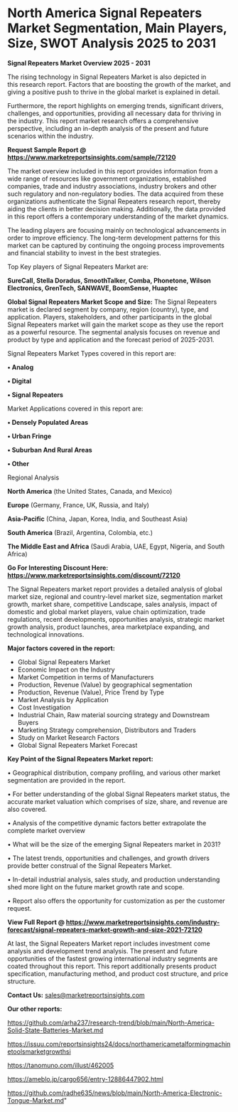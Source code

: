  # North America Signal Repeaters Market Segmentation, Main Players, Size, SWOT Analysis 2025 to 2031

<Strong> Signal Repeaters Market Overview 2025 - 2031</strong>

The rising technology in Signal Repeaters Market is also depicted in this research report. Factors that are boosting the growth of the market, and giving a positive push to thrive in the global market is explained in detail.

Furthermore, the report highlights on emerging trends, significant drivers, challenges, and opportunities, providing all necessary data for thriving in the industry. This report market research offers a comprehensive perspective, including an in-depth analysis of the present and future scenarios within the industry.

<strong>Request Sample Report @ <a href=https://www.marketreportsinsights.com/sample/72120>https://www.marketreportsinsights.com/sample/72120</a></strong>

The market overview included in this report provides information from a wide range of resources like government organizations, established companies, trade and industry associations, industry brokers and other such regulatory and non-regulatory bodies. The data acquired from these organizations authenticate the Signal Repeaters research report, thereby aiding the clients in better decision making. Additionally, the data provided in this report offers a contemporary understanding of the market dynamics.

The leading players are focusing mainly on technological advancements in order to improve efficiency. The long-term development patterns for this market can be captured by continuing the ongoing process improvements and financial stability to invest in the best strategies.

Top Key players of Signal Repeaters Market are:

<strong>SureCall, Stella Doradus, SmoothTalker, Comba, Phonetone, Wilson Electronics, GrenTech, SANWAVE, BoomSense, Huaptec</strong>

<strong><b>Global Signal Repeaters Market Scope and Size:</b></strong>
The Signal Repeaters market is declared segment by company, region (country), type, and application. Players, stakeholders, and other participants in the global Signal Repeaters market will gain the market scope as they use the report as a powerful resource. The segmental analysis focuses on revenue and product by type and application and the forecast period of 2025-2031.

Signal Repeaters Market Types covered in this report are:

<strong>• Analog

• Digital

• Signal Repeaters</strong>

Market Applications covered in this report are:

<strong>• Densely Populated Areas

• Urban Fringe

• Suburban And Rural Areas

• Other</strong> 

Regional Analysis

<strong>North America</strong> (the United States, Canada, and Mexico)

<strong>Europe</strong> (Germany, France, UK, Russia, and Italy)

<strong>Asia-Pacific</strong> (China, Japan, Korea, India, and Southeast Asia)

<strong>South America</strong> (Brazil, Argentina, Colombia, etc.)

<strong>The Middle East and Africa</strong> (Saudi Arabia, UAE, Egypt, Nigeria, and South Africa)

<strong>Go For Interesting Discount Here: <a href=https://www.marketreportsinsights.com/discount/72120>https://www.marketreportsinsights.com/discount/72120</a></strong>

The Signal Repeaters market report provides a detailed analysis of global market size, regional and country-level market size, segmentation market growth, market share, competitive Landscape, sales analysis, impact of domestic and global market players, value chain optimization, trade regulations, recent developments, opportunities analysis, strategic market growth analysis, product launches, area marketplace expanding, and technological innovations.

<strong><b>Major factors covered in the report:</b></strong>
<ul>
  <li>Global Signal Repeaters Market </li>
  <li>Economic Impact on the Industry</li>
  <li>Market Competition in terms of Manufacturers</li>
  <li>Production, Revenue (Value) by geographical segmentation</li>
  <li>Production, Revenue (Value), Price Trend by Type</li>
  <li>Market Analysis by Application</li>
  <li>Cost Investigation</li>
  <li>Industrial Chain, Raw material sourcing strategy and Downstream Buyers</li>
  <li>Marketing Strategy comprehension, Distributors and Traders</li>
  <li>Study on Market Research Factors</li>
  <li>Global Signal Repeaters Market Forecast</li>
</ul>

<strong><b>Key Point of the Signal Repeaters Market report:</b></strong>

• Geographical distribution, company profiling, and various other market segmentation are provided in the report.

• For better understanding of the global Signal Repeaters market status, the accurate market valuation which comprises of size, share, and revenue are also covered.

• Analysis of the competitive dynamic factors better extrapolate the complete market overview

• What will be the size of the emerging Signal Repeaters market in 2031?

• The latest trends, opportunities and challenges, and growth drivers provide better construal of the Signal Repeaters Market.

• In-detail industrial analysis, sales study, and production understanding shed more light on the future market growth rate and scope.

• Report also offers the opportunity for customization as per the customer request.

<strong><b>View Full Report @ <a href=https://www.marketreportsinsights.com/industry-forecast/signal-repeaters-market-growth-and-size-2021-72120>https://www.marketreportsinsights.com/industry-forecast/signal-repeaters-market-growth-and-size-2021-72120</a></b></strong>


At last, the Signal Repeaters Market report includes investment come analysis and development trend analysis. The present and future opportunities of the fastest growing international industry segments are coated throughout this report. This report additionally presents product specification, manufacturing method, and product cost structure, and price structure.

<strong>Contact Us:</strong>
sales@marketreportsinsights.com

<strong>Our other reports:</strong>

<a href=https://github.com/arha237/research-trend/blob/main/North-America-Solid-State-Batteries-Market.md>https://github.com/arha237/research-trend/blob/main/North-America-Solid-State-Batteries-Market.md</a>

<a href=https://issuu.com/reportsinsights24/docs/northamericametalformingmachinetoolsmarketgrowthsi>https://issuu.com/reportsinsights24/docs/northamericametalformingmachinetoolsmarketgrowthsi</a>

<a href=https://tanomuno.com/illust/462005>https://tanomuno.com/illust/462005</a>

<a href=https://ameblo.jp/cargo656/entry-12886447902.html>https://ameblo.jp/cargo656/entry-12886447902.html</a>

<a href=https://github.com/radhe635/news/blob/main/North-America-Electronic-Tongue-Market.md>https://github.com/radhe635/news/blob/main/North-America-Electronic-Tongue-Market.md</a>"
